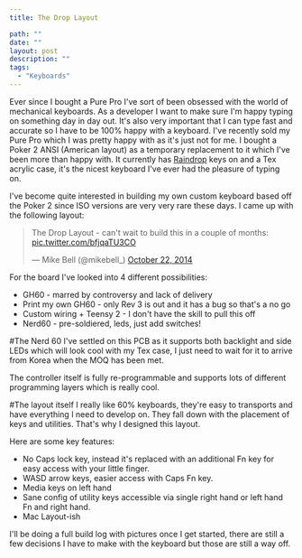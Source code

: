 ```yaml
---
title: The Drop Layout

path: ""
date: ""
layout: post
description: ""
tags:
  - "Keyboards"
---
```

Ever since I bought a Pure Pro I've sort of been obsessed with the world of mechanical keyboards. As a developer I want to make sure I'm happy typing on something day in day out. It's also very important that I can type fast and accurate so I have to be 100% happy with a keyboard. I've recently sold my Pure Pro which I was pretty happy with as it's just not for me. I bought a Poker 2 ANSI (American layout) as a temporary replacement to it which I've been more than happy with. It currently has [Raindrop](https://ctrlalt.io/buys/raindrop-r2) keys on and a Tex acrylic case, it's the nicest keyboard I've ever had the pleasure of typing on.

I've become quite interested in building my own custom keyboard based off the Poker 2 since ISO versions are very very rare these days. I came up with the following layout:

<blockquote class="twitter-tweet" lang="en"><p>The Drop Layout - can&#39;t wait to build this in a couple of months: <a href="http://t.co/bfjqaTU3CO">pic.twitter.com/bfjqaTU3CO</a></p>&mdash; Mike Bell (@mikebell_) <a href="https://twitter.com/mikebell_/status/524943339297439745">October 22, 2014</a></blockquote>
<script async src="//platform.twitter.com/widgets.js" charset="utf-8"></script>

For the board I've looked into 4 different possibilities:

* GH60 - marred by controversy and lack of delivery
* Print my own GH60 - only Rev 3 is out and it has a bug so that's a no go
* Custom wiring + Teensy 2 - I don't have the skill to pull this off
* Nerd60 - pre-soldiered, leds, just add switches!

#The Nerd 60
I've settled on this PCB as it supports both backlight and side LEDs which will look cool with my Tex case, I just need to wait for it to arrive from Korea when the MOQ has been met.

The controller itself is fully re-programmable and supports lots of different programming layers which is really cool.

#The layout itself
I really like 60% keyboards, they're easy to transports and have everything I need to develop on. They fall down with the placement of keys and utilities. That's why I designed this layout.

Here are some key features:
* No Caps lock key, instead it's replaced with an additional Fn key for easy access with your little finger.
* WASD arrow keys, easier access with Caps Fn key.
* Media keys on left hand
* Sane config of utility keys accessible via single right hand or left hand Fn and right hand.
* Mac Layout-ish

I'll be doing a full build log with pictures once I get started, there are still a few decisions I have to make with the keyboard but those are still a way off.



